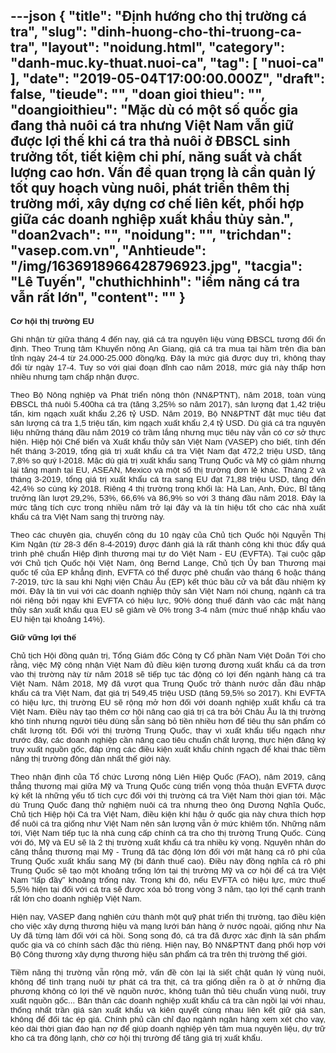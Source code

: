 ---json
{
    "title": "Định hướng cho thị trường cá tra",
    "slug": "dinh-huong-cho-thi-truong-ca-tra",
    "layout": "noidung.html",
    "category": "danh-muc.ky-thuat.nuoi-ca",
    "tag": [
        "nuoi-ca"
    ],
    "date": "2019-05-04T17:00:00.000Z",
    "draft": false,
    "tieude": "",
    "doan gioi thieu": "",
    "doangioithieu": "Mặc dù có một số quốc gia đang thả nuôi cá tra nhưng Việt Nam vẫn giữ được lợi thế khi cá tra thả nuôi ở ĐBSCL sinh trưởng tốt, tiết kiệm chi phí, năng suất và chất lượng cao hơn. Vấn đề quan trọng là cần quản lý tốt quy hoạch vùng nuôi, phát triển thêm thị trường mới, xây dựng cơ chế liên kết, phối hợp giữa các doanh nghiệp xuất khẩu thủy sản.",
    "doan2vach": "",
    "noidung": "",
    "trichdan": "vasep.com.vn",
    "Anhtieude": "/img/1636918966428796923.jpg",
    "tacgia": "Lê Tuyến",
    "chuthichhinh": "iềm năng cá tra vẫn rất lớn",
    "__content__": ""
}
---
<p style="text-align:justify"><span style="font-size:13px"><span style="color:#1b1b1b"><span style="font-family:Arial"><span style="background-color:#ffffff"><strong><span style="font-size:10pt">Cơ hội thị trường EU</span></strong></span></span></span></span></p>

<p style="margin-left:0cm; margin-right:0cm; text-align:justify"><span style="font-size:13px"><span style="background-color:white"><span style="color:#1b1b1b"><span style="font-family:Arial"><span style="font-size:10pt">Ghi nhận từ giữa th&aacute;ng 4 đến nay, gi&aacute; c&aacute; tra nguy&ecirc;n liệu v&ugrave;ng ĐBSCL tương đối ổn định. Theo Trung t&acirc;m Khuyến n&ocirc;ng An Giang, gi&aacute; c&aacute; tra mua tại hầm tr&ecirc;n địa b&agrave;n tỉnh ng&agrave;y 24-4 từ 24.000-25.000 đồng/kg. Đ&acirc;y l&agrave; mức gi&aacute; được duy tr&igrave;, kh&ocirc;ng thay đổi từ ng&agrave;y 17-4. Tuy so với giai đoạn đỉnh cao năm 2018, mức gi&aacute; n&agrave;y thấp hơn nhiều nhưng tạm chấp nhận được.</span></span></span></span></span></p>

<p style="margin-left:0cm; margin-right:0cm; text-align:justify"><span style="font-size:13px"><span style="background-color:white"><span style="color:#1b1b1b"><span style="font-family:Arial"><span style="font-size:10pt">Theo Bộ N&ocirc;ng nghiệp v&agrave; Ph&aacute;t triển n&ocirc;ng th&ocirc;n (NN&amp;PTNT), năm 2018, to&agrave;n v&ugrave;ng ĐBSCL thả nu&ocirc;i 5.400ha c&aacute; tra (tăng 3,25% so năm 2017), sản lượng đạt 1,42 triệu tấn, kim ngạch xuất khẩu 2,26 tỷ USD. Năm 2019, Bộ NN&amp;PTNT đặt mục ti&ecirc;u đạt sản lượng c&aacute; tra 1,5 triệu tấn, kim ngạch xuất khẩu 2,4 tỷ USD. D&ugrave; gi&aacute; c&aacute; tra nguy&ecirc;n liệu những th&aacute;ng đầu năm 2019 c&oacute; trầm lắng nhưng mục ti&ecirc;u n&agrave;y vẫn c&oacute; cơ sở thực hiện. Hiệp hội Chế biến v&agrave; Xuất khẩu thủy sản Việt Nam (VASEP) cho biết, t&iacute;nh đến hết th&aacute;ng 3-2019, tổng gi&aacute; trị xuất khẩu c&aacute; tra Việt Nam đạt 472,2 triệu USD, tăng 7,8% so qu&yacute; I-2018. Mặc d&ugrave; gi&aacute; trị xuất khẩu sang Trung Quốc v&agrave; Mỹ c&oacute; giảm nhưng lại tăng mạnh tại EU, ASEAN, Mexico v&agrave; một số thị trường đơn lẻ kh&aacute;c. Th&aacute;ng 2 v&agrave; th&aacute;ng 3-2019, tổng gi&aacute; trị xuất khẩu c&aacute; tra sang EU đạt 71,88 triệu USD, tăng đến 42,4% so c&ugrave;ng kỳ 2018. Ri&ecirc;ng 4 thị trường trong khối l&agrave;: H&agrave; Lan, Anh, Đức, Bỉ tăng trưởng lần lượt 29,2%, 53%, 66,6% v&agrave; 86,9% so với 3 th&aacute;ng đầu năm 2018. Đ&acirc;y l&agrave; mức tăng t&iacute;ch cực trong nhiều năm trở lại đ&acirc;y v&agrave; l&agrave; t&iacute;n hiệu tốt cho c&aacute;c nh&agrave; xuất khẩu c&aacute; tra Việt Nam sang thị trường n&agrave;y.</span></span></span></span></span></p>

<p style="margin-left:0cm; margin-right:0cm; text-align:justify"><span style="font-size:13px"><span style="background-color:white"><span style="color:#1b1b1b"><span style="font-family:Arial"><span style="font-size:10pt">Theo c&aacute;c chuy&ecirc;n gia, chuyến c&ocirc;ng du 10 ng&agrave;y của Chủ tịch Quốc hội Nguyễn Thị Kim Ng&acirc;n (từ 28-3 đến 8-4-2019) được đ&aacute;nh gi&aacute; l&agrave; rất th&agrave;nh c&ocirc;ng khi th&uacute;c đẩy qu&aacute; tr&igrave;nh ph&ecirc; chuẩn Hiệp định thương mại tự do Việt Nam - EU (EVFTA). Tại cuộc gặp với Chủ tịch Quốc hội Việt Nam, &ocirc;ng Bernd Lange, Chủ tịch Ủy ban Thương mại quốc tế của EP khẳng định, EVFTA c&oacute; thể được ph&ecirc; chuẩn v&agrave;o th&aacute;ng 6 hoặc th&aacute;ng 7-2019, tức l&agrave; sau khi Nghị viện Ch&acirc;u &Acirc;u (EP) kết th&uacute;c bầu cử v&agrave; bắt đầu nhiệm kỳ mới. Đ&acirc;y l&agrave; tin vui với c&aacute;c doanh nghiệp thủy sản Việt Nam n&oacute;i chung, ng&agrave;nh c&aacute; tra n&oacute;i ri&ecirc;ng bởi ngay khi EVFTA c&oacute; hiệu lực, 90% d&ograve;ng thuế đ&aacute;nh v&agrave;o c&aacute;c mặt h&agrave;ng thủy sản xuất khẩu qua EU sẽ giảm về 0% trong 3-4 năm (mức thuế nhập khẩu v&agrave;o EU hiện tại khoảng 14%).</span></span></span></span></span></p>

<p style="margin-left:0cm; margin-right:0cm; text-align:justify"><span style="font-size:13px"><span style="background-color:white"><span style="color:#1b1b1b"><span style="font-family:Arial"><strong><span style="font-size:10pt">Giữ vững lợi thế</span></strong></span></span></span></span></p>

<p style="margin-left:0cm; margin-right:0cm; text-align:justify"><span style="font-size:13px"><span style="background-color:white"><span style="color:#1b1b1b"><span style="font-family:Arial"><span style="font-size:10pt">Chủ tịch Hội đồng quản trị, Tổng Gi&aacute;m đốc C&ocirc;ng ty Cổ phần Nam Việt Do&atilde;n Tới cho rằng, việc Mỹ c&ocirc;ng nhận Việt Nam đủ điều kiện tương đương xuất khẩu c&aacute; da trơn v&agrave;o thị trường n&agrave;y từ năm 2018 sẽ tiếp tục t&aacute;c động c&oacute; lợi đến ng&agrave;nh h&agrave;ng c&aacute; tra Việt Nam. Năm 2018, Mỹ đ&atilde; vượt qua Trung Quốc trở th&agrave;nh nước dẫn đầu nhập khẩu c&aacute; tra Việt Nam, đạt gi&aacute; trị 549,45 triệu USD (tăng 59,5% so 2017). Khi EVFTA c&oacute; hiệu lực, thị trường EU sẽ rộng mở hơn đối với doanh nghiệp xuất khẩu c&aacute; tra Việt Nam. Điều n&agrave;y tạo th&ecirc;m cơ hội n&acirc;ng cao gi&aacute; trị c&aacute; tra bởi Ch&acirc;u &Acirc;u l&agrave; thị trường kh&oacute; t&iacute;nh nhưng người ti&ecirc;u d&ugrave;ng sẵn s&agrave;ng bỏ tiền nhiều hơn để ti&ecirc;u thụ sản phẩm c&oacute; chất lượng tốt. Đối với thị trường Trung Quốc, thay v&igrave; xuất khẩu tiểu ngạch như trước đ&acirc;y, c&aacute;c doanh nghiệp cần n&acirc;ng cao ti&ecirc;u chuẩn chất lượng, thực hiện đăng k&yacute; truy xuất nguồn gốc, đ&aacute;p ứng c&aacute;c điều kiện xuất khẩu ch&iacute;nh ngạch để khai th&aacute;c tiềm năng thị trường đ&ocirc;ng d&acirc;n nhất thế giới n&agrave;y.</span></span></span></span></span></p>

<p style="margin-left:0cm; margin-right:0cm; text-align:justify"><span style="font-size:13px"><span style="background-color:white"><span style="color:#1b1b1b"><span style="font-family:Arial"><span style="font-size:10pt">Theo nhận định của Tổ chức Lương n&ocirc;ng Li&ecirc;n Hiệp Quốc (FAO), năm 2019, căng thẳng thương mại giữa Mỹ v&agrave; Trung Quốc c&ugrave;ng triển vọng thỏa thuận EVFTA được k&yacute; kết l&agrave; những yếu tố t&iacute;ch cực đối với thị trường c&aacute; tra Việt Nam thời gian tới. Mặc d&ugrave; Trung Quốc đang thử nghiệm nu&ocirc;i c&aacute; tra nhưng theo &ocirc;ng Dương Nghĩa Quốc, Chủ tịch Hiệp hội C&aacute; tra Việt Nam, điều kiện kh&iacute; hậu ở quốc gia n&agrave;y chưa th&iacute;ch hợp để nu&ocirc;i c&aacute; tra giống như Việt Nam n&ecirc;n sản lượng vẫn ở mức khi&ecirc;m tốn. Những năm tới, Việt Nam tiếp tục l&agrave; nh&agrave; cung cấp ch&iacute;nh c&aacute; tra cho thị trường Trung Quốc. C&ugrave;ng với đ&oacute;, Mỹ v&agrave; EU sẽ l&agrave; 2 thị trường xuất khẩu c&aacute; tra nhiều kỳ vọng. Nguy&ecirc;n nh&acirc;n do căng thẳng thương mại Mỹ - Trung đ&atilde; t&aacute;c động lớn đối với mặt h&agrave;ng c&aacute; r&ocirc; phi của Trung Quốc xuất khẩu sang Mỹ (bị đ&aacute;nh thuế cao). Điều n&agrave;y đồng nghĩa c&aacute; r&ocirc; phi Trung Quốc sẽ tạo một khoảng trống lớn tại thị trường Mỹ v&agrave; cơ hội để c&aacute; tra Việt Nam &ldquo;lấp đầy&rdquo; khoảng trống n&agrave;y. Trong khi đ&oacute;, nếu EVFTA c&oacute; hiệu lực, mức thuế 5,5% hiện tại đối với c&aacute; tra sẽ được x&oacute;a bỏ trong v&ograve;ng 3 năm, tạo lợi thế cạnh tranh rất lớn cho doanh nghiệp Việt Nam.</span></span></span></span></span></p>

<p style="margin-left:0cm; margin-right:0cm; text-align:justify"><span style="font-size:13px"><span style="background-color:white"><span style="color:#1b1b1b"><span style="font-family:Arial"><span style="font-size:10pt">Hiện nay, VASEP đang nghi&ecirc;n cứu th&agrave;nh một quỹ ph&aacute;t triển thị trường, tạo điều kiện cho việc x&acirc;y dựng thương hiệu v&agrave; mạng lưới b&aacute;n h&agrave;ng ở nước ngo&agrave;i, giống như Na Uy đ&atilde; từng l&agrave;m đối với c&aacute; hồi. Song song đ&oacute;, c&aacute; tra đ&atilde; được x&aacute;c định l&agrave; sản phẩm quốc gia v&agrave; c&oacute; ch&iacute;nh s&aacute;ch đặc th&ugrave; ri&ecirc;ng. Hiện nay, Bộ NN&amp;PTNT đang phối hợp với Bộ C&ocirc;ng thương x&acirc;y dựng thương hiệu sản phẩm c&aacute; tra tr&ecirc;n thị trường thế giới.</span></span></span></span></span></p>

<p style="margin-left:0cm; margin-right:0cm; text-align:justify"><span style="font-size:13px"><span style="background-color:white"><span style="color:#1b1b1b"><span style="font-family:Arial"><span style="font-size:10pt">Tiềm năng thị trường vẫn rộng mở, vấn đề c&ograve;n lại l&agrave; siết chặt quản l&yacute; v&ugrave;ng nu&ocirc;i, kh&ocirc;ng để t&igrave;nh trạng nu&ocirc;i tự ph&aacute;t c&aacute; tra thịt, c&aacute; tra giống diễn ra ồ ạt ở những địa phương kh&ocirc;ng c&oacute; lợi thế về nguồn nước, kh&ocirc;ng tu&acirc;n thủ ti&ecirc;u chuẩn v&ugrave;ng nu&ocirc;i, truy xuất nguồn gốc... Bản th&acirc;n c&aacute;c doanh nghiệp xuất khẩu c&aacute; tra cần ngồi lại với nhau, thống nhất trần gi&aacute; s&agrave;n xuất khẩu v&agrave; ki&ecirc;n quyết c&ugrave;ng nhau li&ecirc;n kết giữ gi&aacute; s&agrave;n, kh&ocirc;ng để đối t&aacute;c &eacute;p gi&aacute;. Ch&iacute;nh phủ cần chỉ đạo ng&agrave;nh ng&acirc;n h&agrave;ng xem x&eacute;t cho vay, k&eacute;o d&agrave;i thời gian đ&aacute;o hạn nợ để gi&uacute;p doanh nghiệp y&ecirc;n t&acirc;m mua nguy&ecirc;n liệu, dự trữ kho c&aacute; tra đ&ocirc;ng lạnh, chờ cơ hội thị trường để tăng gi&aacute; trị xuất khẩu.</span></span></span></span></span></p>

